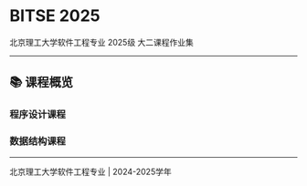 # BITSE 2025

北京理工大学软件工程专业 2025级 大二课程作业集

---

## 📚 课程概览

### 程序设计课程

### 数据结构课程

---

北京理工大学软件工程专业 | 2024-2025学年